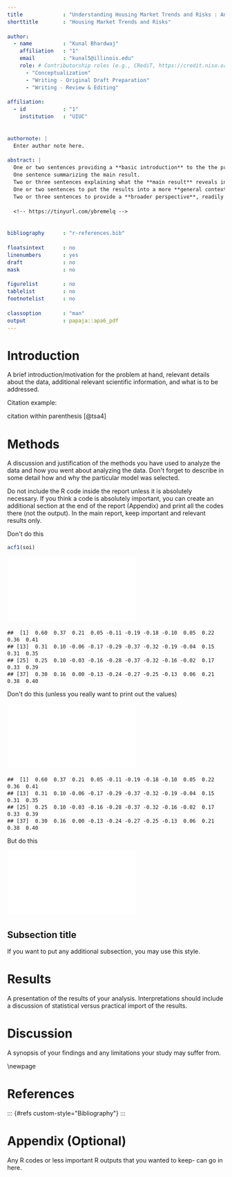 ```yaml
---
title             : "Understanding Housing Market Trends and Risks : An Analytical Study"
shorttitle        : "Housing Market Trends and Risks"

author: 
  - name          : "Kunal Bhardwaj"
    affiliation   : "1"
    email         : "kunal5@illinois.edu"
    role: # Contributorship roles (e.g., CRediT, https://credit.niso.org/)
      - "Conceptualization"
      - "Writing - Original Draft Preparation"
      - "Writing - Review & Editing"

affiliation:
  - id            : "1"
    institution   : "UIUC"


authornote: |
  Enter author note here.

abstract: |
  One or two sentences providing a **basic introduction** to the the problem being addressed by this study. 
  One sentence summarizing the main result.
  Two or three sentences explaining what the **main result** reveals in direct comparison to what was thought to be the case previously, or how the  main result adds to previous knowledge.
  One or two sentences to put the results into a more **general context**.
  Two or three sentences to provide a **broader perspective**, readily comprehensible to a scientist in any discipline.
  
  <!-- https://tinyurl.com/ybremelq -->


bibliography      : "r-references.bib"

floatsintext      : no
linenumbers       : yes
draft             : no
mask              : no

figurelist        : no
tablelist         : no
footnotelist      : no

classoption       : "man"
output            : papaja::apa6_pdf
---
```






# Introduction

A brief introduction/motivation for the problem at hand, relevant details about the data, additional relevant scientific information, and what is to be addressed.

Citation example:

citation within parenthesis [@tsa4]



# Methods

A discussion and justification of the methods you have used to analyze the data and how you went about analyzing the data. Don't forget to describe in some detail how and why the particular model was selected.


Do not include the R code inside the report unless it is absolutely necessary. If you think a code is absolutely important, you can create an additional section at the end of the report (Appendix) and print all the codes there (not the output). In the main report, keep important and relevant results only.

Don't do this


```r
acf1(soi)
```

![ ](APATemplate_files/figure-latex/unnamed-chunk-1-1.pdf) 

```
##  [1]  0.60  0.37  0.21  0.05 -0.11 -0.19 -0.18 -0.10  0.05  0.22  0.36  0.41
## [13]  0.31  0.10 -0.06 -0.17 -0.29 -0.37 -0.32 -0.19 -0.04  0.15  0.31  0.35
## [25]  0.25  0.10 -0.03 -0.16 -0.28 -0.37 -0.32 -0.16 -0.02  0.17  0.33  0.39
## [37]  0.30  0.16  0.00 -0.13 -0.24 -0.27 -0.25 -0.13  0.06  0.21  0.38  0.40
```

Don't do this (unless you really want to print out the values)

![ ](APATemplate_files/figure-latex/unnamed-chunk-2-1.pdf) 

```
##  [1]  0.60  0.37  0.21  0.05 -0.11 -0.19 -0.18 -0.10  0.05  0.22  0.36  0.41
## [13]  0.31  0.10 -0.06 -0.17 -0.29 -0.37 -0.32 -0.19 -0.04  0.15  0.31  0.35
## [25]  0.25  0.10 -0.03 -0.16 -0.28 -0.37 -0.32 -0.16 -0.02  0.17  0.33  0.39
## [37]  0.30  0.16  0.00 -0.13 -0.24 -0.27 -0.25 -0.13  0.06  0.21  0.38  0.40
```

But do this

![ ](APATemplate_files/figure-latex/unnamed-chunk-3-1.pdf) 

## Subsection title

If you want to put any additional subsection, you may use this style.

# Results

A presentation of the results of your analysis. Interpretations should include a discussion of statistical versus practical import of the results.

# Discussion

A synopsis of your findings and any limitations your study may suffer from.

\newpage

# References

::: {#refs custom-style="Bibliography"}
:::

# Appendix (Optional)

Any R codes or less important R outputs that you wanted to keep- can go in here.
